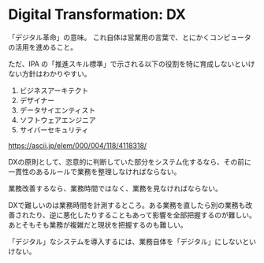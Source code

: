 # Digital Transformation: DX

「デジタル革命」の意味。
これ自体は営業用の言葉で、とにかくコンピュータの活用を進めること。

ただ、IPA の「推進スキル標準」で示される以下の役割を特に育成しないといけない方針はわかりやすい。

1. ビジネスアーキテクト
2. デザイナー
3. データサイエンティスト
4. ソフトウェアエンジニア
5. サイバーセキュリティ

https://ascii.jp/elem/000/004/118/4118318/

DXの原則として、恣意的に判断していた部分をシステム化するなら、その前に一貫性のあるルールで業務を整理しなければならない。

業務改善するなら、業務時間ではなく、業務を見なければならない。

DXで難しいのは業務時間を計測するところ。ある業務を直したら別の業務も改善されたり、逆に悪化したりすることもあって影響を全部把握するのが難しい。あとそもそも業務が複雑だと現状を把握するのも難しい。

「デジタル」なシステムを導入するには、業務自体を「デジタル」にしないといけない。
